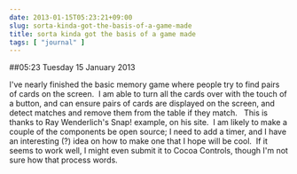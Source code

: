 ```yaml
---
date: 2013-01-15T05:23:21+09:00
slug: sorta-kinda-got-the-basis-of-a-game-made
title: sorta kinda got the basis of a game made
tags: [ "journal" ]
---
```


##05:23 Tuesday 15 January 2013

I've nearly finished the basic memory game where people try to find pairs of cards on the screen.  I am able to turn all the cards over with the touch of a button, and can ensure pairs of cards are displayed on the screen, and detect matches and remove them from the table if they match.   This is thanks to Ray Wenderlich's Snap! example, on his site.  I am likely to make a couple of the components be open source; I need to add a timer, and I have an interesting (?) idea on how to make one that I hope will be cool.  If it seems to work well, I might even submit it to Cocoa Controls, though I'm not sure how that process words.
